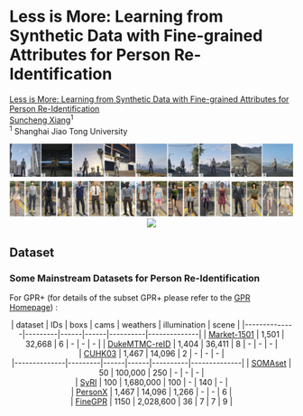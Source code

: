 # Less is More: Learning from Synthetic Data with Fine-grained Attributes for Person Re-Identification

[Less is More: Learning from Synthetic Data with Fine-grained Attributes for Person Re-Identification](https://JeremyXSC.github.io/GPR/) <br>
 [Suncheng Xiang](https://JeremyXSC.github.io/)<sup>1</sup> <br>
 <sup>1</sup> Shanghai Jiao Tong University

<img src='images/FineGPR.png'/>

<div align="center">
    <img src="images/logo.png">
</div> 

## Dataset 
### Some Mainstream Datasets for Person Re-Identification
For GPR+ (for details of the subset GPR+ please refer to the [GPR Homepage](https://JeremyXSC.github.io/GPR/)) :

<center>

| dataset      | IDs     | boxs | cams | weathers | illumination | scene |
|--------------|---------|------|------|----------|--------------|
| [Market-1501](https://ieeexplore.ieee.org/stamp/stamp.jsp?tp=&arnumber=7410490) | 1,501 | 32,668    | 6      |   -             | -         | -         | 
| [DukeMTMC-reID](https://arxiv.org/pdf/1701.07717.pdf) | 1,404 | 36,411    | 8          | -              | -         | -         |  
| [CUHK03](https://ieeexplore.ieee.org/stamp/stamp.jsp?tp=&arnumber=6909421) | 1,467 | 14,096    | 2          | -              | -         | -         |  
|--------------|---------|------|------|----------|--------------|
| [SOMAset](https://arxiv.org/pdf/1701.03153.pdf) | 50 | 100,000    | 250     |   -             | -         | -         |  
| [SyRI](https://arxiv.org/pdf/1804.10094.pdf) | 100 | 1,680,000    | 100          | -              |     140     | -          |  
| [PersonX](https://arxiv.org/pdf/1812.02162.pdf) | 1,467 | 14,096    | 1,266          | -              | -         | 6         |  
| [FineGPR]() | 1150    | 2,028,600    | 36          | 7             |     7       | 9            |
</center>